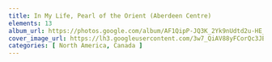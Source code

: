 ```yaml
---
title: In My Life, Pearl of the Orient (Aberdeen Centre)
elements: 13
album_url: https://photos.google.com/album/AF1QipP-JQ3K_2Yk9nUdtd2u-HE_9NFsChJWYjTmdC4F
cover_image_url: https://lh3.googleusercontent.com/3w7_QiAV88yFCorQc3JBaS-4_SQja9gZyq8TDPg5xxpZwdT0ejN03b1LaOhcJy5Plah7Aoc-DTESUgSEni2sA_xmOSJujkR9FwqorIOJKzBant-1jniZV1UHl0y9MUoQTHZJIEWGOAqJbCc_y2vqgn7Ds0q8lohl5qDLocfQSiXtBjann_E8m0W2AIAGIICDoLBnAoG3r2T-DaLJiFXCujtHQtQKWl6Qodj-2S1xUgGm3aIRTdZF06YzYC7fH7X5J4IWdd6BQ6wDeCHNixgRtW6mB-5Ymlz5M7BBb-MZs3Vj5Mvm93HVFiNk0HKFfD-fWlTykreJjqzLdCFRYpvX0JSE8nl84tMknffS1GbIvd1dxQ_Z7ZlC_YUDCMqnI_cWaB-ORgwx1Rg-QjZmN6h3_IWrBlcI_KYMgMPb-yxZejRKvFMjko6ccHRV0TyhTe1plcRygdjouk2pL5LH9jrUxqu8IqsQASUg60lefdfIkjM55Bu0Z159nhDug3ymEAokKA9HdIDcogUtQA4YYXK_05T_WzTCFRE2CKBHhl4SparCUxIW2ZPP47p61FZ_10jT1ySV9BodW-wiVBYiNlFGkvrfPhrjRU65-_-IDu6z1m2RHdjmfZT4_FVMjSK3ngLzogjzWilQ32p5rD1UZr2DYAiP=s195-p-k-no
categories: [ North America, Canada ]
---
```

